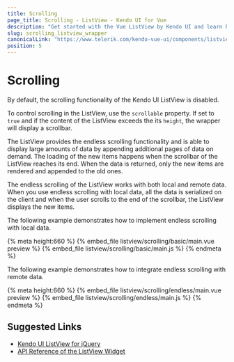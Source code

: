```yaml
---
title: Scrolling
page_title: Scrolling - ListView - Kendo UI for Vue
description: "Get started with the Vue ListView by Kendo UI and learn how to configure its scrolling functionality."
slug: scrolling_listview_wrapper
canonicalLink: "https://www.telerik.com/kendo-vue-ui/components/listview/scroll-modes"
position: 5
---
```


<div><WrapperBanner link="/kendo-vue-ui/components/listview/scroll-modes"></WrapperBanner></div>

# Scrolling

By default, the scrolling functionality of the Kendo UI ListView is disabled.

To control scrolling in the ListView, use the `scrollable` property. If set to `true` and if the content of the ListView exceeds the its `height`, the wrapper will display a scrollbar.

The ListView provides the endless scrolling functionality and is able to display large amounts of data by appending additional pages of data on demand. The loading of the new items happens when the scrollbar of the ListView reaches its end. When the data is returned, only the new items are rendered and appended to the old ones.

The endless scrolling of the ListView works with both local and remote data. When you use endless scrolling with local data, all the data is serialized on the client and when the user scrolls to the end of the scrollbar, the ListView displays the new items.

The following example demonstrates how to implement endless scrolling with local data.

{% meta height:660 %}
{% embed_file listview/scrolling/basic/main.vue preview %}
{% embed_file listview/scrolling/basic/main.js %}
{% endmeta %}

The following example demonstrates how to integrate endless scrolling with remote data.

{% meta height:660 %}
{% embed_file listview/scrolling/endless/main.vue preview %}
{% embed_file listview/scrolling/endless/main.js %}
{% endmeta %}

## Suggested Links

* [Kendo UI ListView for jQuery](https://docs.telerik.com/kendo-ui/controls/data-management/listview/overview)
* [API Reference of the ListView Widget](https://docs.telerik.com/kendo-ui/api/javascript/ui/listview)
